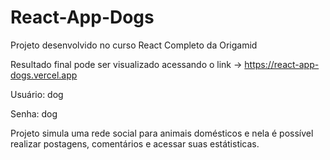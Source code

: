 # React-App-Dogs
Projeto desenvolvido no curso React Completo da Origamid

Resultado final pode ser visualizado acessando o link -> https://react-app-dogs.vercel.app

Usuário: dog

Senha: dog

Projeto simula uma rede social para animais domésticos e nela é possível realizar postagens, comentários e acessar suas estátisticas.
